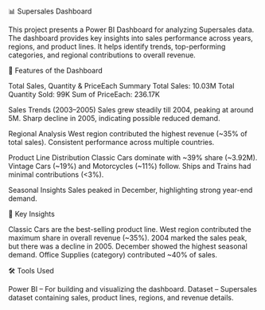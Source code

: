 📊 Supersales Dashboard

This project presents a Power BI Dashboard for analyzing Supersales data. The dashboard provides key insights into sales performance across years, regions, and product lines. It helps identify trends, top-performing categories, and regional contributions to overall revenue.

🚀 Features of the Dashboard

Total Sales, Quantity & PriceEach Summary
Total Sales: 10.03M
Total Quantity Sold: 99K
Sum of PriceEach: 236.17K

Sales Trends (2003–2005)
Sales grew steadily till 2004, peaking at around 5M.
Sharp decline in 2005, indicating possible reduced demand.

Regional Analysis
West region contributed the highest revenue (~35% of total sales).
Consistent performance across multiple countries.

Product Line Distribution
Classic Cars dominate with ~39% share (~3.92M).
Vintage Cars (~19%) and Motorcycles (~11%) follow.
Ships and Trains had minimal contributions (<3%).

Seasonal Insights
Sales peaked in December, highlighting strong year-end demand.

📌 Key Insights

Classic Cars are the best-selling product line.
West region contributed the maximum share in overall revenue (~35%).
2004 marked the sales peak, but there was a decline in 2005.
December showed the highest seasonal demand.
Office Supplies (category) contributed ~40% of sales.

🛠 Tools Used

Power BI – For building and visualizing the dashboard.
Dataset – Supersales dataset containing sales, product lines, regions, and revenue details.
